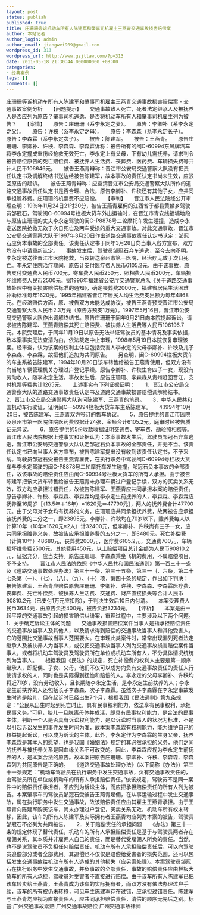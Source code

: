 ```yaml
---
layout: post
status: publish
published: true
title: 庄珊珊等诉机动车所有人陈建军和肇事司机雇主王燕青交通事故损害赔偿案
author: 本站记者
author_login: admin
author_email: jiangwei909@gmail.com
wordpress_id: 313
wordpress_url: http://www.gzjtlaw.com/?p=313
date: 2011-05-18 21:30:44.000000000 +08:00
categories:
- 经典案例
tags: []
comments: []
---
```

庄珊珊等诉机动车所有人陈建军和肇事司机雇主王燕青交通事故损害赔偿案 - 交通事故案例分析　　【问题提示】　　交通事故致人死亡，死者法定继承人及被抚养人是否应列为原告？肇事司机逃逸，是否将机动车所有人和肇事司机雇主列为被告？　　【案情】　　原告：庄珊珊（系李永定之妻）。　　原告：李卿补（系李永定之父）。　　原告：许秧（系李永定之母）。　　原告：李森森（系李永定长子）。　　原告：李森霖（系李永定次子）。　　被告：陈建军。　　被告：王燕青。　　原告庄珊珊、李卿补、许秧、李森森、李森霖诉称：被告所有的闽C-60994东风牌汽车将李永定撞成重伤经抢救无效死亡，李永定上有父母，下有幼儿需抚养，请求判令被告赔偿原告的死亡赔偿费、被抚养人生活费、丧葬费、医药费、车辆损失费等共计人民币106646元。　　被告王燕青辩称：晋江市公安局交通警察大队没有把责任认定书及调解终结书送达给被告陈建军，故本事故的责任认定书尚未生效，应驳回原告的起诉。　　被告王燕青辩称：应查清晋江市公安局交通警察大队所作的道路交通事故责任认定书是否合理、合法，原告李卿补、许秧还有其他子女，应共同承担赡养费。庄珊珊的机票费不应赔偿。　　【审判】　　晋江市人民法院经公开审理查明：19％年11月24日21时20分，被告王燕青雇佣的江西省于都县黄麟乡驾驶员邹冠石，驾驶闽C-60994号栏板大货车外出运输时，在晋江市青安线福埔地段与原告庄珊珊的丈夫李永定驾驶的闽C-P8878号二轮摩托车发生碰撞，造成李永定送医院抢救无效于次日死亡及两车受损的重大交通事故。对此交通事故，晋江市公安局交通警察大队于1997年3月20日作出道路交通事故责任认定书认定：邹冠石应负本事故的全部责任。该责任认定书于同年3月28日向当事人各方宣布，双方均没有申请重新认定。　　事故发生后，驾驶员邹冠石弃车逃逸，至今去向不明。李永定被送往晋江市医院抢救，当夜转送泉州市第一医院，经治疗无效于次日死亡。李永定住院治疗期间，原告计支付医疗费人民币6105.2元，由于该事故，原告支付交通费人民币700元，寄车费人民币250元，照相费人民币200元，车辆损坏维修费人民币2500元。据1996年福建省公安厅交通警察总队《关于道路交通事故处理中有关损害赔偿标准的通知》，确定丧葬费2000元，福建省居民生活困难补助标准每年1620元。1995年福建省晋江市居民人均生活费支出额为每年4868元。在经济赔偿方面，原、被告双方未能达成协议，被告王燕青预交晋江市公安局交通警察大队人民币2.3万元（原告方预支1万元）。1997年5月16日，晋江市公安局交通警察大队作出调解终结书。原告庄珊珊于同年9月21日向本院提起诉讼，请求被告陈建军、王燕青赔偿其死亡赔偿费、被扶养人生活费等人民币106196.7元。本院受理后，于同年11月19日以原告无法举证驾驶员的基本情况及事实依据，致本案事实无法查清为由，依法裁定中止审理，1998年5月19日本院恢复审理该案。经审查，认为该案的权利主体应包括受害人李永定的父母李卿补、许秧及儿子李森森、李森霖，故把他们追加为共同原告。　　另查明，闽C-60994栏板大货车的车主系被告陈建军，1994年10月20日该车转售给被告王燕青使用，但双方没有向当地车辆管理机关办理过户登记手续。原告李卿补、许秧生育四子一女，现没有劳动收人，随李永定生活。事故发生后，原告庄珊珊、李森森从贵州赶回晋江，支付机票等费共计1265元。　　上述事实有下列证据证明：　　1．晋江市公安局交通警察大队的道路交通事故责任认定书及道路交通事故损害赔偿调解终结书。　　2．晋江市公安局交通警察大队询问陈建军、王燕青的笔录。　　3．中华人民共和国机动车行驶证，证明闽C&mdash;50994栏板大货车车主系陈建军。　　4.1994年10月20日，被告陈建军、王燕青双方签订的售车协议。　　5．原告提供的晋江市医院及泉州市第一医院住院医药费收据计24张，金额合计6105.2元。庭审时经被告质证无异议。　　6．原告提供的5份收款收据证明交通费、寄车费、勘验照相费等。　　晋江市人民法院根据上述事实和证据认为：本案事故发生后，驾驶员邹冠石弃车逃逸，晋江市公安局交通警察大队认定邹冠石负本事故的全部责任，并无不当。该责任认定书已向当事人各方宣布，被告陈建军提出没有收到该责任认定书，不予采纳。驾驶员邹冠石受被告王燕青雇佣，在执行职务中驾驶闽C-60994号栏板大货车与李永定驾驶的闽C-P8878号二轮摩托车发生碰撞，邹冠石负本事故的全部责任，故该事故的赔偿责任应由闽C-60994号栏板大货车的所有人承担。由于被告陈建军把该大货车转售给被告王燕青未办理车辆过户登记手续，双方的买卖关系无效，双方均应承担过错责任，故被告陈建军、王燕青应共同承担本案的赔偿责任。原告李卿补、许秧、李森森、李森霖均是李永定生前抚养的人，李森森、李森霖应抚养至16周岁［（13.5年＋16年）&times;1620元＝47790元］，两人的抚养费合计47790元。由于父母对子女均有抚养的义务，庄珊珊应共同承担抚养费，故两被告应承担该抚养费的二分之一，即23895元。李卿补、许秧均在70岁以下，赡养费每人以计算10年（10年&times;1620元&times;2人）计32400元，但李卿补、许秧尚有三子一女，应共同承担赡养义务，故被告应承担赡养费的五分之一，即6480元。死亡补偿费（计算10年）48680元，丧葬费2000元，医疗费6105.2元，交通费700元，车辆损坏维修费2500元，其他费用450元，以上赔偿项目总计金额为人民币90810.2元，证据充分，应当支持。原告庄珊珊、李森森乘坐飞机的费用，不属赔偿项目，不予支持。　　晋江市人民法院依照《中华人民共和国民法通则》第一百三十一条及《道路交通事故处理办法》第三十一条，第三十五条，第三一｛、六条，第二十七条第（一）、（七）、（八）、（九）、（十）项，第四十条的规定，作出如下判决：　　被告陈建军、王燕青应赔偿原告庄珊珊、李卿补、许秧、李森森、李森霖医疗费、丧葬费、死亡补偿费、被扶养人生活费、交通费、财产直接损失等合计人民币90810.2元（已支付1万元应扣除），于判决生效后10日内付清。　　本案受理费人民币3634元，由原告负担400元，被告负担3234元。　　【评析】　　本案是由一起平常的交通事故引起的损害赔偿纠纷案，审理过程中，主要涉及以下两个问题。　　1．关于确定诉讼主体的问题　　交通事故损害赔偿案件当事人是指承担赔偿责任的交通事故当事人及其他人，以及请求得到赔偿的交通事故当事人和其他受害人，它的范围比交通事故当事人范围要大。在审理此类案件时，常常出现漏列死者法定继承人及被扶养人为当事人，或仅把交通事故当事人列为交通事故损害赔偿案件当事人，或者将机动车驾驶员及驾驶员所在单位或机动车所有人，不分具体情况统统列为当事人。　　根据我国《民法》的规定，死亡补偿费的权利人主要是第一顺序继承人，即配偶、子女、父母，他们不仅可以成为向负有交通事故责任的责任人行使请求权的人，同时也是实际得到抚恤和赔偿的人。李永定的父母李卿补、许秧均将近70岁，没有劳动收入，且长期随李永定生活，是李永定生前扶养的人；李永定生前扶养的人还包括长子李森森、次子李森霖。虽然次子李森霖在李永定事故发生时尚是胎儿，但在起诉时已经出生7个月，根据我国《民法通则》第九条规定：&ldquo;公民从出生时起到死亡时止，具有民事权利能力，依法享有民事权利，承担民事义务。&rdquo;可见，胎儿一旦脱离母体并成活，即具有民事权利能力，是合法的民事主体。判断一个人是否具有诉讼权利能力，是以诉讼时当事人的状况为标准，不是以引起诉讼发生的事件发生时间为准，故本案李森霖有权利能力，能为维护自己的权益提起诉讼，可以成为诉讼的主体。此外，李永定作为李森霖的生身父亲，抚养李森霖是其本人的愿望，也是我国《婚姻法》规定的其必然承担的义务，他们之间的抚养与被抚养关系是因血缘关系不可改变的。因此，李森霖应视为李永定生前抚养的人，是本案合法的原告。故本案把原告庄珊珊、李卿补、许秧、李森森、李森霖列为共同原告是正确的。　　《道路交通事故处理办法》（以下简称《办法》）第三十一条规定：&ldquo;机动车驾驶员在执行职务中发生交通事故，负有交通事故责任的，由驾驶员所在单位或机动车的所有人承担赔偿责任。&rdquo;依该规定，驾驶员不是同一案件中的赔偿责任承担者，不应列为诉讼主体，而应把承担赔偿责任的所有人列为被告。本案肇事车的驾驶员邹冠石受被告王燕青雇佣，在从事运输过程中发生交通事故，属在执行职务中发生交通事故，故该赔偿责任应由其雇主王燕青承担。由于王燕青向陈建军购买该车，尚未办理过户登记，买卖关系无效，机动车所有权未转移，因此，该车的所有人陈建军及实际拥有者王燕青均应列为本案的被告，驾驶员邹冠石不必列为共同被告。　　2．关于赔偿责任的承担问题　　《办法》第三十一条的规定体现了替代责任，机动车的所有人承担赔偿责任是基于与驾驶员两者存在雇佣关系，其本质并非雇佣人自己的责任，而是替代受雇佣人所负的责任。当然，也不是说驾驶员不负担任何赔偿责任，机动车所有人承担赔偿责任后，可以向驾驶员追偿部分或者全部费用。其追偿也不仅仅是赔偿给受害者的损失范围，还可以包括发生交通事故给机动车所有人造成的其他损失（应另案处理）。本案驾驶员邹冠石在执行职务中发生交通事故，并负事故的全部责任，事故的赔偿责任应由栏板大货车的所有人承担，驾驶员对受害者不直接进行赔偿。由于该车所有人陈建军已把该车转卖给王燕青，王燕青成为该车的实际拥有者，而双方没有依法办理过户手续，该车的所有权仍未转移，可见车主陈建军存在过错，应承担过错责任。陈建军与王燕青均应视为直接责任人，应共同承担赔偿责任，清偿的顺序无先后之别。标签:广州交通事故索赔 广州交通事故赔偿 广州交通事故律师
